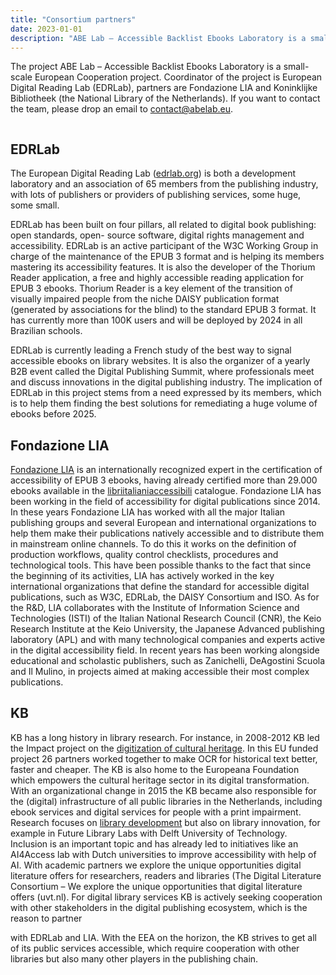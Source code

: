 ```yaml
---
title: "Consortium partners"
date: 2023-01-01
description: "ABE Lab – Accessible Backlist Ebooks Laboratory is a small-scale European Cooperation project. Coordinator of the project is European Digital Reading Lab (EDRLab), partners are Fondazione LIA and Koninklijke Bibliotheek (the National Library of the Netherlands)."
---
```


The project ABE Lab – Accessible Backlist Ebooks Laboratory is a small-scale European Cooperation project. Coordinator of the project is European Digital Reading Lab (EDRLab), partners are Fondazione LIA and <span lang="nl">Koninklijke Bibliotheek</span> (the National Library of the Netherlands). 
If you want to contact the team, please drop an email to contact@abelab.eu. 

<img class="logopartners" src="/images/logospartners.png" alt=""/>
<!-- <div class="bloc">
<img class="logopartners" src="/images/logoKB.png" alt=""/>
<img class="logopartners" src="/images/logolia.svg" alt=""/>
<img class="logopartners" src="/images/logoEDRLab.png" alt=""/>
</div> -->

## EDRLab

The European Digital Reading Lab ([edrlab.org](https://edrlab.org)) is both a development laboratory and an association of 65 members from the publishing industry, with lots of publishers or providers of publishing services, some huge, some small.

EDRLab has been built on four pillars, all related to digital book publishing: open standards, open-
source software, digital rights management and accessibility. 
EDRLab is an active participant of the W3C Working Group in charge of the maintenance of the EPUB 3 format and is helping its members mastering its accessibility features. 
It is also the developer of the Thorium Reader application, a free and highly accessible reading application for EPUB 3 ebooks. Thorium Reader is a key element of the transition of visually impaired people from the niche DAISY publication format (generated by associations for the blind) to the standard EPUB 3 format. 
It has currently more than 100K users and will be deployed by 2024 in all Brazilian schools.

EDRLab is currently leading a French study of the best way to signal accessible ebooks on library
websites. It is also the organizer of a yearly B2B event called the Digital Publishing Summit, where
professionals meet and discuss innovations in the digital publishing industry.
The implication of EDRLab in this project stems from a need expressed by its members, which is to help
them finding the best solutions for remediating a huge volume of ebooks before 2025.

<!-- <img class="logopartners" src="/images/logolia.svg" alt=""/> -->

## Fondazione LIA

[Fondazione LIA](https://www.fondazionelia.org/) is an internationally recognized expert in the certification of accessibility of EPUB 3 ebooks, having already certified more than 29.000 ebooks available in the [libriitalianiaccessibili](www.libriitalianiaccessibili.it) catalogue.
Fondazione LIA has been working in the field of accessibility for digital publications since 2014. In these years Fondazione LIA has worked with all the major Italian publishing groups and several European and international organizations to help them make their publications natively accessible and to distribute them in mainstream online channels. To do this it works on the definition of production workflows, quality control checklists, procedures and technological tools. This have been possible thanks to the fact that since the beginning of its activities, LIA has actively worked in the key international organizations that define the standard for accessible digital publications, such as W3C, EDRLab, the DAISY Consortium and ISO. As for the R&D, LIA collaborates with the Institute of Information Science and Technologies (ISTI) of the Italian National Research Council (CNR), the Keio Research Institute at the Keio University, the Japanese Advanced publishing laboratory (APL) and with many technological companies and
experts active in the digital accessibility field. In recent years has been working alongside educational and scholastic publishers, such as Zanichelli, DeAgostini Scuola and Il Mulino, in projects aimed at making accessible their most complex publications.


<!-- <img class="logopartners" src="/images/logoKB.png" alt=""/> -->

## KB

KB has a long history in library research. For instance, in 2008-2012 KB led the Impact project on the
[digitization of cultural heritage](https://www.digitisation.eu/). In this EU funded project 26 partners
worked together to make OCR for historical text better, faster and cheaper. The KB is also home to the
Europeana Foundation which empowers the cultural heritage sector in its digital transformation.
With an organizational change in 2015 the KB became also responsible for the (digital) infrastructure of
all public libraries in the Netherlands, including ebook services and digital services for people with a print
impairment. Research focuses on [library development](https://www.bibliotheekinzicht.nl/) but also on
library innovation, for example in Future Library Labs with Delft University of Technology. Inclusion is an
important topic and has already led to initiatives like an AI4Access lab with Dutch universities to improve
accessibility with help of AI. With academic partners we explore the unique opportunities digital literature
offers for researchers, readers and libraries (The Digital Literature Consortium – We explore the unique
opportunities that digital literature offers (uvt.nl). For digital library services KB is actively seeking
cooperation with other stakeholders in the digital publishing ecosystem, which is the reason to partner

with EDRLab and LIA. With the EEA on the horizon, the KB strives to get all of its public services
accessible, which require cooperation with other libraries but also many other players in the
publishing chain.

